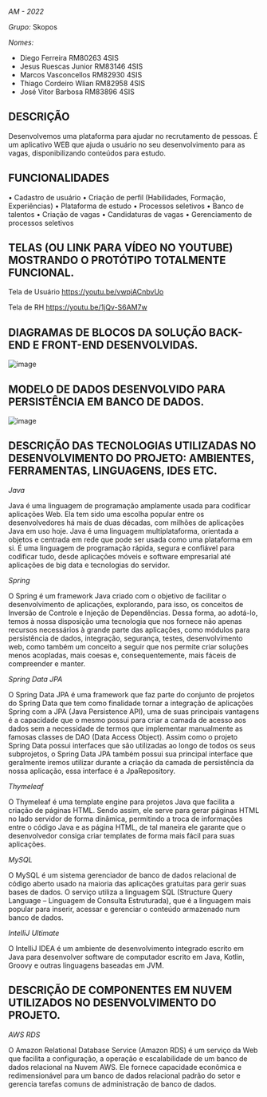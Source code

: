 *AM - 2022*

*Grupo:* Skopos

*Nomes:*

- Diego Ferreira RM80263 4SIS
- Jesus Ruescas Junior RM83146 4SIS
- Marcos Vasconcellos RM82930 4SIS
- Thiago Cordeiro Wlian RM82958 4SIS
- José Vitor Barbosa RM83896 4SIS

<h2>DESCRIÇÃO</h2>
Desenvolvemos uma plataforma para ajudar no recrutamento de pessoas. É um aplicativo WEB que ajuda o usuário no seu desenvolvimento para as vagas, disponibilizando conteúdos para estudo.

<h2>FUNCIONALIDADES</h2>
• Cadastro de usuário
• Criação de perfil (Habilidades, Formação, Experiências)
• Plataforma de estudo
• Processos seletivos
• Banco de talentos
• Criação de vagas
• Candidaturas de vagas
• Gerenciamento de processos seletivos


<h2>TELAS (OU LINK PARA VÍDEO NO YOUTUBE) MOSTRANDO O PROTÓTIPO TOTALMENTE FUNCIONAL. </h2>

Tela de Usuário
https://youtu.be/vwpjACnbvUo

Tela de RH
https://youtu.be/1jQv-S6AM7w

<h2>DIAGRAMAS DE BLOCOS DA SOLUÇÃO BACK-END E FRONT-END DESENVOLVIDAS.</h2>

![image](https://user-images.githubusercontent.com/52060131/195477215-8fb822d2-4b6a-4799-abf2-83c0228d98f4.png)</p>

<h2>MODELO DE DADOS DESENVOLVIDO PARA PERSISTÊNCIA EM BANCO DE DADOS.</h2>

![image](https://user-images.githubusercontent.com/52060131/195477229-b70f2e1b-425a-4beb-940f-ade015896355.png)

<h2>DESCRIÇÃO DAS TECNOLOGIAS UTILIZADAS NO DESENVOLVIMENTO DO PROJETO: AMBIENTES, FERRAMENTAS, LINGUAGENS, IDES ETC.</h2>

*Java*

Java é uma linguagem de programação amplamente usada para codificar aplicações Web. Ela tem sido uma escolha popular entre os desenvolvedores há mais de duas décadas, com milhões de aplicações Java em uso hoje. Java é uma linguagem multiplataforma, orientada a objetos e centrada em rede que pode ser usada como uma plataforma em si. É uma linguagem de programação rápida, segura e confiável para codificar tudo, desde aplicações móveis e software empresarial até aplicações de big data e tecnologias do servidor.

*Spring*

O Spring é um framework Java criado com o objetivo de facilitar o desenvolvimento de aplicações, explorando, para isso, os conceitos de Inversão de Controle e Injeção de Dependências. Dessa forma, ao adotá-lo, temos à nossa disposição uma tecnologia que nos fornece não apenas recursos necessários à grande parte das aplicações, como módulos para persistência de dados, integração, segurança, testes, desenvolvimento web, como também um conceito a seguir que nos permite criar soluções menos acopladas, mais coesas e, consequentemente, mais fáceis de compreender e manter.

*Spring Data JPA*

O Spring Data JPA é uma framework que faz parte do conjunto de projetos do Spring Data que tem como finalidade tornar a integração de aplicações Spring com a JPA (Java Persistence API), uma de suas principais vantagens é a capacidade que o mesmo possui para criar a camada de acesso aos dados sem a necessidade de termos que implementar manualmente as famosas classes de DAO (Data Access Object). Assim como o projeto Spring Data possui interfaces que são utilizadas ao longo de todos os seus subprojetos, o Spring Data JPA também possui sua principal interface que geralmente iremos utilizar durante a criação da camada de persistência da nossa aplicação, essa interface é a JpaRepository.

*Thymeleaf*

O Thymeleaf é uma template engine para projetos Java que facilita a criação de páginas HTML. Sendo assim, ele serve para gerar páginas HTML no lado servidor de forma dinâmica, permitindo a troca de informações entre o código Java e as página HTML, de tal maneira ele garante que o desenvolvedor consiga criar templates de forma mais fácil para suas aplicações.

*MySQL*

O MySQL é um sistema gerenciador de banco de dados relacional de código aberto usado na maioria das aplicações gratuitas para gerir suas bases de dados. O serviço utiliza a linguagem SQL (Structure Query Language – Linguagem de Consulta Estruturada), que é a linguagem mais popular para inserir, acessar e gerenciar o conteúdo armazenado num banco de dados.

*IntelliJ Ultimate*

O IntelliJ IDEA é um ambiente de desenvolvimento integrado escrito em Java para desenvolver software de computador escrito em Java, Kotlin, Groovy e outras linguagens baseadas em JVM.

<h2>DESCRIÇÃO DE COMPONENTES EM NUVEM UTILIZADOS NO DESENVOLVIMENTO DO PROJETO.</h2>

*AWS RDS*

O Amazon Relational Database Service (Amazon RDS) é um serviço da Web que facilita a configuração, a operação e escalabilidade de um banco de dados relacional na Nuvem AWS. Ele fornece capacidade econômica e redimensionável para um banco de dados relacional padrão do setor e gerencia tarefas comuns de administração de banco de dados.
